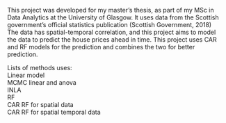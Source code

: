 This project was developed for my master’s thesis, as part of my MSc in Data Analytics at the University of Glasgow. It uses data from the Scottish government’s official statistics publication (Scottish Government, 2018)\
The data has spatial-temporal correlation, and this project aims to model the data to predict the house prices ahead in time. This project uses CAR and RF models for the prediction and combines the two for better prediction.  

Lists of methods uses:\
Linear model\
MCMC linear and anova\
INLA \
RF\
CAR RF for spatial data\
CAR RF for spatial temporal data
